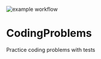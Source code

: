 ![example workflow](https://github.com/JCrews253/CodingProblems/actions/workflows/dotnet.yml/badge.svg)

# CodingProblems
Practice coding problems with tests
